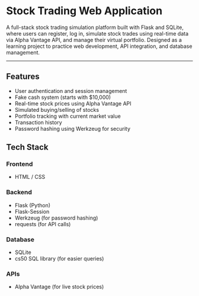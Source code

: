 #  Stock Trading Web Application

A full-stack stock trading simulation platform built with Flask and SQLite, where users can register, log in, simulate stock trades using real-time data via Alpha Vantage API, and manage their virtual portfolio. Designed as a learning project to practice web development, API integration, and database management.

---

##  Features

-  User authentication and session management
-  Fake cash system (starts with $10,000)
-  Real-time stock prices using Alpha Vantage API
-  Simulated buying/selling of stocks
-  Portfolio tracking with current market value
-  Transaction history
-  Password hashing using Werkzeug for security

##  Tech Stack
###  Frontend
- HTML / CSS

###  Backend
- Flask (Python)
- Flask-Session
- Werkzeug (for password hashing)
- requests (for API calls)

###  Database
- SQLite
- cs50 SQL library (for easier queries)

###  APIs
- Alpha Vantage (for live stock prices)


